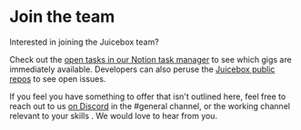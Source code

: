 # Join the team

Interested in joining the Juicebox team?&#x20;

Check out the [open tasks in our Notion task manager](https://juicebox.notion.site/Workspace-1d90d66410c243f2ac9074d1545e23e3) to see which gigs are immediately available. Developers can also peruse the [Juicebox public repos](https://github.com/jbx-protocol/) to see open issues.

If you feel you have something to offer that isn't outlined here, feel free to reach out to us [on Discord](https://discord.gg/juicebox) in the #general channel, or the working channel relevant to your skills . We would love to hear from you.
